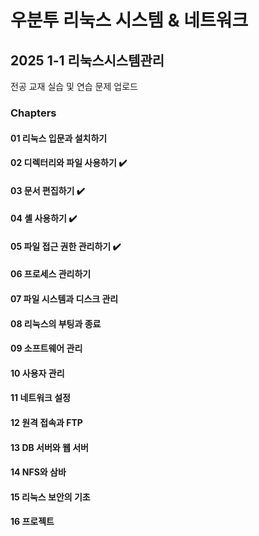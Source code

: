 우분투 리눅스 시스템 & 네트워크
=================================
2025 1-1 리눅스시스템관리
---------------------------------

전공 교재 실습 및 연습 문제 업로드

### Chapters
#### 01 리눅스 입문과 설치하기
#### 02 디렉터리와 파일 사용하기 ✔️
#### 03 문서 편집하기 ✔️
#### 04 셸 사용하기 ✔️
#### 05 파일 접근 권한 관리하기 ✔️
#### 06 프로세스 관리하기
#### 07 파일 시스템과 디스크 관리
#### 08 리눅스의 부팅과 종료
#### 09 소프트웨어 관리
#### 10 사용자 관리
#### 11 네트워크 설정
#### 12 원격 접속과 FTP
#### 13 DB 서버와 웹 서버
#### 14 NFS와 삼바
#### 15 리눅스 보안의 기초
#### 16 프로젝트
